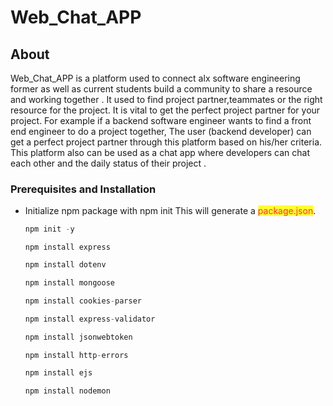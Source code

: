 # Web_Chat_APP

## About

Web_Chat_APP is a platform used to connect alx software engineering former as well as current students build a community to share a resource and working together . It used to find project partner,teammates or the right resource for the project. It is vital to get the perfect project partner for your project. For example if a
backend software engineer wants to find a front end engineer to do a project together, The user (backend developer) can get a perfect project partner through this platform based on his/her criteria. This platform also can be used as a chat app where developers can chat each other and the daily status of their project .

### Prerequisites and Installation

<ul>
<li>Initialize npm package with npm init This will generate a <mark style="color: red; opacity: 0.80;">package.json</mark>.</li>

```javaScript
npm init -y
```

```javaScrip
npm install express
```

```javaScript
npm install dotenv
```

```javaScript
npm install mongoose
```

```javaScript
npm install cookies-parser
```

```javaScript
npm install express-validator
```

```javaScript
npm install jsonwebtoken
```

```javaScript
npm install http-errors
```

```javaScript
npm install ejs
```

```javaScript
npm install nodemon
```

</ul>
